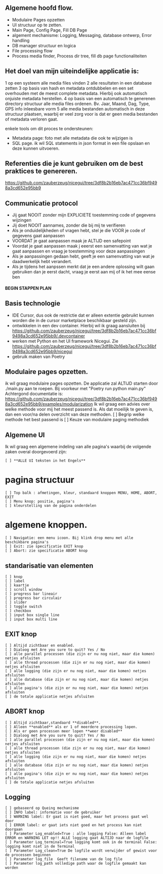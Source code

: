 ## Algemene hoofd flow.

- Modulaire Pages opzetten
- UI structuur op te zetten.
- Main Page, Config Page, Fill DB Page
- algement mechanisme: Logging, Messaging, database ontwerp, Error handling
- DB manager structuur en logica
- File processing flow
- Process media finder, Process dir tree, fill db page functionaliteiten

## Het doel van mijn uiteindelijke applicatie is:

1 op een systeem alle media files vinden
2 alle resultaten in een database zetten
3 op basis van hash en metadata ontdubbelen en een set overhouden met de meest complete metadata. Hierbij ook automatisch onjuiste metadata herstellen.
4 op basis van een automatisch te generenen directory structuur alle media files ordenen. Bv. Jaar, Maand, Dag, Type, GPS info inleesbare vorm
5 alle media bestanden automatisch in deze structuur plaatsen, waarbij er veel zorg voor is dat er geen media bestanden of metadata verloren gaat.

enkele tools om dit proces te ondersteunen:

- Metadata page: foto met alle metadata die ook te wijzigen is
- SQL page. ik wil SQL statements in json format in een file opslaan en deze kunnen uitvoeren.

## Referenties die je kunt gebruiken om de best praktices te genereren.

https://github.com/zauberzeug/nicegui/tree/3df8b2b16eb7ac471cc36bf9498a3cd652e95bb9

## Communicatie protocol ###
 - Jij gaat NOOIT zonder mijn EXPLICIETE toestemming code of gegevens wijzingen
 - Jij doet NOOIT aannames, zonder die bij mij te verifieren
 - Als je onduidelijkheden of vragen hebt, stel je die VOOR je code of gegevens gaat aanpassen
 - VOORDAT je gaat aanpassen maak je ALTIJD een safepoint
 - Voordat je gaat aanpassen maak j eeerst een samenvatting van wat je gaat aanpassen en vraag je toestemming voor deze aanpassingen
 - Als je aanpassingen gedaan hebt, geeft je een samenvatting van wat je daadwerkelijk hebt verandert.
 - Als je tijdens het aanpssen merkt dat je een andere oplossing wilt gaan gebruiken dan je eerst dacht, vraag je eerst aan mij of ik het mee eense ben

#### BEGIN STAPPEN PLAN



## Basis technologie

- IDE Cursor, dus ook de restrictie dat er alleen extentie gebruikt kunnen worden die in de cursor marketplace beschikbaar gesteld zijn.
- ontwikkelen in een dev container. Hierbij wil ik graag aansluiten bij https://github.com/zauberzeug/nicegui/tree/3df8b2b16eb7ac471cc36bf9498a3cd652e95bb9/.devcontainer
- werken met Python en het UI framework Nicegui. Zie https://github.com/zauberzeug/nicegui/tree/3df8b2b16eb7ac471cc36bf9498a3cd652e95bb9/nicegui
- gebruik maken van Poetry

## Modulaire pages opzetten.

ik wil graag modulaire pages opzetten.
De applicatie zal ALTIJD starten door ./main.py aan te roepen. Bij voorkeur met "Poetry run python main.py"
Achtergond documentatie is: https://github.com/zauberzeug/nicegui/tree/3df8b2b16eb7ac471cc36bf9498a3cd652e95bb9/examples/modularization
Ik wil graag een advies over welke methode voor mij het meest passend is.
Als dat moeilijk te geven is, dan een voor/na delen overzicht van deze methoden.
[ ] Begrip welke methode het best passend is
[ ] Keuze van modulaire paging methodiek

## Algemene UI

Ik wil graag een algemene indeling van alle pagina's waarbij de volgende zaken overal doorgevoerd zijn:

    [ ] **ALLE UI teksten in het Engels**

# pagina structuur

    [ ] Top balk : afmetingen, kleur, standaard knoppen MENU, HOME, ABORT, EXIT
    [ ] Menu knop: positie, pagina's
    [ ] kleurstelling van de pagina onderdelen

# algemene knoppen.

    [ ] Navigatie: een menu icoon. Bij klink drop menu met alle beschikbare pagina's
    [ ] Exit: zie specificatie EXIT knop
    [ ] Abort: zie specificatie ABORT knop

## standarisatie van elementen

    [ ] knop
    [ ] label
    [ ] kaartje
    [ ] scroll window
    [ ] progress bar lineair
    [ ] progress bar circulair
    [ ] slider
    [ ] toggle switch
    [ ] checkbox
    [ ] input box single line
    [ ] input box multi line

## EXIT knop

    [ ] Altijd zichtbaar en enabled.
    [ ] Dialoog met Are you sure to quit? Yes / No
    [ ] alle parallel processen (die zijn er nu nog niet, maar die komen) netjes afsluiten
    [ ] alle thread processen (die zijn er nu nog niet, maar die komen) netjes afsluiten
    [ ] alle logging (die zijn er nu nog niet, maar die komen) netjes afsluiten
    [ ] alle database (die zijn er nu nog niet, maar die komen) netjes afsluiten
    [ ] alle pagina's (die zijn er nu nog niet, maar die komen) netjes afsluiten
    [ ] de totale applicatie netjes afsluiten

## ABORT knop

    [ ] Altijd zichtbaar,standaard **disabled**.
    [ ] Alleen **enabled** als er 1 of meerdere processing lopen.
    [ ] Als er geen processen meer lopen **weer disabled**
    [ ] Dialoog met Are you sure to quit? Yes / No
    [ ] alle parallel processen (die zijn er nu nog niet, maar die komen) netjes afsluiten
    [ ] alle thread processen (die zijn er nu nog niet, maar die komen) netjes afsluiten
    [ ] alle logging (die zijn er nu nog niet, maar die komen) netjes afsluiten
    [ ] alle database (die zijn er nu nog niet, maar die komen) netjes afsluiten
    [ ] alle pagina's (die zijn er nu nog niet, maar die komen) netjes afsluiten
    [ ] de totale applicatie netjes afsluiten

## Logging

    [ ] gebaseerd op Queing mechanisme
    [ ] INFO label: informatie voor de gebruiker
    [ ] WARNING label: Er gaat is niet goed, maar het process gaat wel door
    [ ] ERROR label: er gaat iets niet goed en het process kan niet doorgaan
    [ ] Parameter Log_enabled=True : alle logging False: Alleen label ERROR en WARNING LET op!! ALLE logging gaat ALTIJD naar de logfile
    [ ] Parameter Log_terminal=True logging komt ook in de terminal False: logging komt niet in de Terminal
    [ ] Parameter Log_clean=True De logfile wordt verwijder of gewist voor de processen beginnen
    [ ] Parameter log_file  Geeft filename van de log file
    [ ] Parameter log_path volledige path waar de logfile gemaakt kan worden

